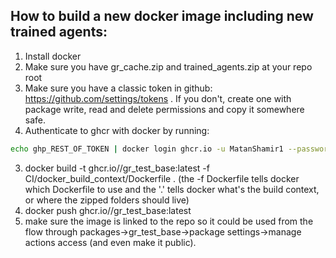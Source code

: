 ## How to build a new docker image including new trained agents:
1. Install docker
2. Make sure you have gr_cache.zip and trained_agents.zip at your repo root
3. Make sure you have a classic token in github: https://github.com/settings/tokens . If you don't, create one with package write, read and delete permissions and copy it somewhere safe.
4. Authenticate to ghcr with docker by running:
```sh
echo ghp_REST_OF_TOKEN | docker login ghcr.io -u MatanShamir1 --password-stdin
```
3. docker build -t ghcr.io/<your-username>/gr_test_base:latest -f CI/docker_build_context/Dockerfile .
(the -f Dockerfile tells docker which Dockerfile to use and the '.' tells docker what's the build context, or where the zipped folders should live)
4. docker push ghcr.io/<your-username>/gr_test_base:latest
5. make sure the image is linked to the repo so it could be used from the flow through packages->gr_test_base->package settings->manage actions access (and even make it public).
